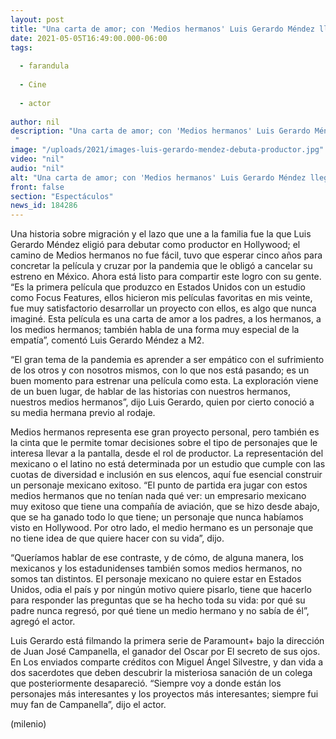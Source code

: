 ```yaml
---
layout: post
title: "Una carta de amor; con 'Medios hermanos' Luis Gerardo Méndez llega al cine de Hollywood"
date: 2021-05-05T16:49:00.000-06:00
tags:
  
  - farandula
  
  - Cine
  
  - actor
  
author: nil
description: "Una carta de amor; con 'Medios hermanos' Luis Gerardo Méndez llega al cine de Hollywood "
image: "/uploads/2021/images-luis-gerardo-mendez-debuta-productor.jpg"
video: "nil"
audio: "nil"
alt: "Una carta de amor; con 'Medios hermanos' Luis Gerardo Méndez llega al cine de Hollywood"
front: false
section: "Espectáculos"
news_id: 184286
---
```


Una historia sobre migración y el lazo que une a la familia fue la que Luis Gerardo Méndez eligió para debutar como productor en Hollywood; el camino de Medios hermanos no fue fácil, tuvo que esperar cinco años para concretar la película y cruzar por la pandemia que le obligó a cancelar su estreno en México. Ahora está listo para compartir este logro con su gente. “Es la primera película que produzco en Estados Unidos con un estudio como Focus Features, ellos hicieron mis películas favoritas en mis veinte, fue muy satisfactorio desarrollar un proyecto con ellos, es algo que nunca imaginé. Esta película es una carta de amor a los padres, a los hermanos, a los medios hermanos; también habla de una forma muy especial de la empatía”, comentó Luis Gerardo Méndez a M2. 

“El gran tema de la pandemia es aprender a ser empático con el sufrimiento de los otros y con nosotros mismos, con lo que nos está pasando; es un buen momento para estrenar una película como esta. La exploración viene de un buen lugar, de hablar de las historias con nuestros hermanos, nuestros medios hermanos”, dijo Luis Gerardo, quien por cierto conoció a su media hermana previo al rodaje. 

Medios hermanos representa ese gran proyecto personal, pero también es la cinta que le permite tomar decisiones sobre el tipo de personajes que le interesa llevar a la pantalla, desde el rol de productor. La representación del mexicano o el latino no está determinada por un estudio que cumple con las cuotas de diversidad e inclusión en sus elencos, aquí fue esencial construir un personaje mexicano exitoso. “El punto de partida era jugar con estos medios hermanos que no tenían nada qué ver: un empresario mexicano muy exitoso que tiene una compañía de aviación, que se hizo desde abajo, que se ha ganado todo lo que tiene; un personaje que nunca habíamos visto en Hollywood. Por otro lado, el medio hermano es un personaje que no tiene idea de que quiere hacer con su vida”, dijo. 

“Queríamos hablar de ese contraste, y de cómo, de alguna manera, los mexicanos y los estadunidenses también somos medios hermanos, no somos tan distintos. El personaje mexicano no quiere estar en Estados Unidos, odia el país y por ningún motivo quiere pisarlo, tiene que hacerlo para responder las preguntas que se ha hecho toda su vida: por qué su padre nunca regresó, por qué tiene un medio hermano y no sabía de él”, agregó el actor. 

Luis Gerardo está filmando la primera serie de Paramount+ bajo la dirección de Juan José Campanella, el ganador del Oscar por El secreto de sus ojos. En Los enviados comparte créditos con Miguel Ángel Silvestre, y dan vida a dos sacerdotes que deben descubrir la misteriosa sanación de un colega que posteriormente desapareció. “Siempre voy a donde están los personajes más interesantes y los proyectos más interesantes; siempre fui muy fan de Campanella”, dijo el actor. 

(milenio)